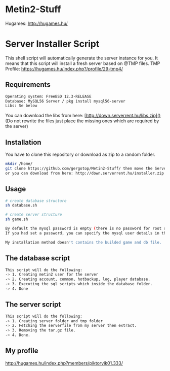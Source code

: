# Metin2-Stuff
Hugames: http://hugames.hu/

# Server Installer Script

This shell script will automatically generate the server instance for you. It means that this script will install a fresh server based on @TMP files.
TMP Profile: https://hugames.hu/index.php?/profile/29-tmp4/

## Requirements
```bash
Operating system: FreeBSD 12.3-RELEASE
Database: MySQL56 Server / pkg install mysql56-server
Libs: Se below
```
You can download the libs from here: [http://down.serverrent.hu/libs.zip]() (Do not rewrite the files just place the missing ones which are required by the server)
## Installation

You have to clone this repository or download as zip to a random folder.

```bash
mkdir /home/
git clone https://github.com/gergotop/Metin2-Stuff/ then move the ServerInstaller folder to anywhere.
or you can download from here: http://down.serverrent.hu/installer.zip
```


## Usage

```bash
# create database structure
sh database.sh

# create server structure
sh game.sh

```
```bash
By default the mysql password is empty (there is no password for root so you can easily log in).
If you had set a password, you can specify the mysql user details in the database.sh. For example (mysql -u root -p yourpassword)

My installation method doesn't contains the builded game and db file.
```

## The database script
```bash
This script will do the following: 
-> 1. Creating metin2 user for the server
-> 2. Creating account, common, hotbackup, log, player database.
-> 3. Executing the sql scripts which inside the database folder.
-> 4. Done
```

## The server script
```bash
This script will do the following: 
-> 1. Creating server folder and tmp folder
-> 2. Fetching the serverfile from my server then extract.
-> 3. Removing the tar.gz file.
-> 4. Done.
```




## My profile

http://hugames.hu/index.php?members/piktorvik01.333/


